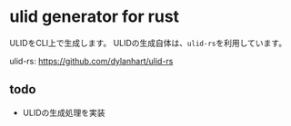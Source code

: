 # ulid generator for rust

ULIDをCLI上で生成します。
ULIDの生成自体は、`ulid-rs`を利用しています。

ulid-rs: https://github.com/dylanhart/ulid-rs

## todo

- ULIDの生成処理を実装
